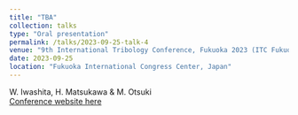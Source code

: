 ```yaml
---
title: "TBA"
collection: talks
type: "Oral presentation"
permalink: /talks/2023-09-25-talk-4
venue: "9th International Tribology Conference, Fukuoka 2023 (ITC Fukuoka 2023)"
date: 2023-09-25
location: "Fukuoka International Congress Center, Japan"
---
```

W. Iwashita, H. Matsukawa & M. Otsuki<br>
[Conference website here](https://www.itc2023.jp/)
